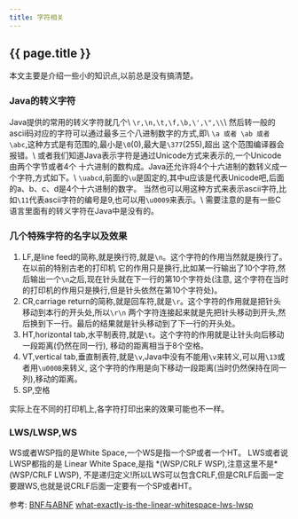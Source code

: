 ```yaml
---
title: 字符相关
---
```


## {{ page.title }}

本文主要是介绍一些小的知识点,以前总是没有搞清楚。

### Java的转义字符

Java提供的常用的转义字符就几个\\
`\r,\n,\t,\f,\b,\',\",\\`\\
然后转一般的ascii码对应的字符可以通过最多三个八进制数字的方式,即\\
`\a 或者 \ab 或者 \abc`,这种方式是有范围的,最小是`\0`(0),最大是`\377`(255),超出
这个范围编译器会报错。\\
或者我们知道Java表示字符是通过Unicode方式来表示的,一个Unicode由两个字节或者4个
十六进制的数构成。Java还允许将4个十六进制的数转义成一个字符,方式如下。\\
`\uabcd`,前面的`\u`是固定的,其中u应该是代表Unicode吧,后面的a、b、c、d是4个十六进制的数字。
当然也可以用这种方式来表示ascii字符,比如`\11`代表ascii字符的编号是9,也可以用`\u0009`来表示。\\
需要注意的是有一些C语言里面有的转义字符在Java中是没有的。

### 几个特殊字符的名字以及效果

1. LF,是line feed的简称,就是换行符,就是`\n`。这个字符的作用当然就是换行了。在以前的特别古老的打印机
它的作用只是换行,比如某一行输出了10个字符,然后输出一个`\n`之后,现在针头就在下一行的第10个字符处(注意,
这个字符在当时的打印机的作用只是换行,但是针头依然在第10个字符处)。
2. CR,carriage return的简称,就是回车符,就是`\r`。这个字符的作用就是把针头移动到本行的开头处,所以`\r\n`
两个字符连接起来就是先把针头移动到开头,然后换到下一行。最后的结果就是针头移动到了下一行的开头处。
3. HT,horizontal tab,水平制表符,就是`\t`。这个字符的作用就是让针头向后移动一段距离(仍然在同一行),
移动的距离相当于8个空格。
4. VT,vertical tab,垂直制表符,就是`\v`,Java中没有不能用`\v`来转义,可以用`\13`或者用`\u000B`来转义,
这个字符的作用是向下移动一段距离(当时仍然保持在同一列),移动的距离。
5. SP,空格

实际上在不同的打印机上,各字符打印出来的效果可能也不一样。

### LWS/LWSP,WS
WS或者WSP指的是White Space,一个WS是指一个SP或者一个HT。
LWS或者说LWSP都指的是 Linear White Space,是指 \*(WSP/CRLF WSP),注意这里不是\*(WSP/CRLF LWSP),
不是递归定义!所以LWS可以包含CRLF,但是CRLF后面一定要跟WS,也就是说CRLF后面一定要有一个SP或者HT。

参考:
[BNF与ABNF](http://wenku.baidu.com/view/6022960390c69ec3d5bb75a0.html?from=search)
[what-exactly-is-the-linear-whitespace-lws-lwsp](http://stackoverflow.com/questions/21072713/what-exactly-is-the-linear-whitespace-lws-lwsp)